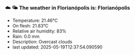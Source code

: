 ### ☁️ 🌤️  The weather in Florianópolis is: Florianópolis

- Temperature: 21.46°C
- On flesh: 21.83°C
- Relative air humidity: 83%
- Rain: 0.0 mm
- Description: Overcast clouds
- last updated: 2025-05-19T12:37:54.090590

